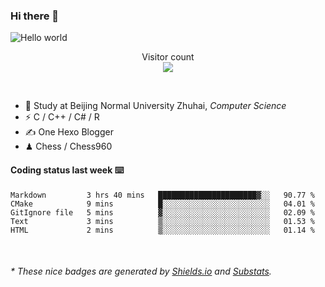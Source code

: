 ### Hi there 👋


<img src="https://raw.githubusercontent.com/sagar-viradiya/sagar-viradiya/master/resources/banner.png" alt="Hello world">
<p align="center"> 
  Visitor count<br/>
  <img src="https://profile-counter.glitch.me/youszoe/count.svg" />
</p>

<br/>


- 🍻  Study at Beijing Normal University Zhuhai, _Computer Science_
- ⚡  C / C++ / C# / R
- ✍️  One Hexo Blogger
- ♟  Chess / Chess960 


#### Coding status last week ⌨️

<!--START_SECTION:waka-->
```text
Markdown         3 hrs 40 mins   ██████████████████████▓░░   90.77 % 
CMake            9 mins          █░░░░░░░░░░░░░░░░░░░░░░░░   04.01 % 
GitIgnore file   5 mins          ▓░░░░░░░░░░░░░░░░░░░░░░░░   02.09 % 
Text             3 mins          ▒░░░░░░░░░░░░░░░░░░░░░░░░   01.53 % 
HTML             2 mins          ▒░░░░░░░░░░░░░░░░░░░░░░░░   01.14 % 
```
<!--END_SECTION:waka-->

<br/>

<center><img src="http://ghchart.rshah.org/409ba5/yousazoe" alt="" /></center>


<h6>* These nice badges are generated by <a href="https://shields.io/">Shields.io</a> and <a href="https://github.com/spencerwooo/Substats">Substats</a>.</h6>
